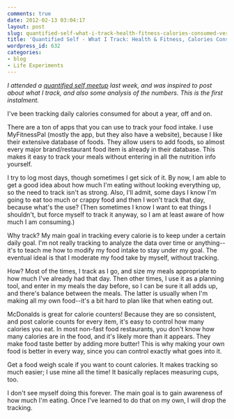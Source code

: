 ```yaml
---
comments: true
date: 2012-02-13 03:04:17
layout: post
slug: quantified-self-what-i-track-health-fitness-calories-consumed-version
title: 'Quantified Self - What I Track: Health & Fitness, Calories Consumed Version'
wordpress_id: 632
categories:
- blog
- Life Experiments
---
```


_I attended a [quantified self meetup](http://www.meetup.com/quantifiedself-toronto/) last week, and was inspired to post about what I track, and also some analysis of the numbers. This is the first instalment._

I've been tracking daily calories consumed for about a year, off and on.

There are a ton of apps that you can use to track your food intake. I use MyFitnessPal (mostly the app, but they also have a website), because I like their extensive database of foods. They allow users to add foods, so almost every major brand/restaurant food item is already in their database. This makes it easy to track your meals without entering in all the nutrition info yourself.

I try to log most days, though sometimes I get sick of it. By now, I am able to get a good idea about how much I'm eating without looking everything up, so the need to track isn't as strong. Also, I'll admit, some days I know I'm going to eat too much or crappy food and then I won't track that day, because what's the use? (Then sometimes I know I want to eat things I shouldn't, but force myself to track it anyway, so I am at least aware of how much I am consuming.)

Why track? My main goal in tracking every calorie is to keep under a certain daily goal. I'm not really tracking to analyze the data over time or anything--it's to teach me how to modify my food intake to stay under my goal. The eventual ideal is that I moderate my food take by myself, without tracking.

How? Most of the times, I track as I go, and size my meals appropriate to how much I've already had that day. Then other times, I use it as a planning tool, and enter in my meals the day before, so I can be sure it all adds up, and there's balance between the meals. The latter is usually when I'm making all my own food--it's a bit hard to plan like that when eating out.

McDonalds is great for calorie counters! Because they are so consistent, and post calorie counts for every item, it's easy to control how many calories you eat. In most non-fast food restaurants, you don't know how many calories are in the food, and it's likely more than it appears. They make food taste better by adding more butter! This is why making your own food is better in every way, since you can control exactly what goes into it.

Get a food weigh scale if you want to count calories. It makes tracking so much easier; I use mine all the time! It basically replaces measuring cups, too.

I don't see myself doing this forever. The main goal is to gain awareness of how much I'm eating. Once I've learned to do that on my own, I will drop the tracking.
